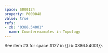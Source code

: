 ```yaml
---
space: S000124
property: P000048
value: true
refs:
- zb: "0386.54001"
  name: Counterexamples in Topology
---
```


See item #3 for space #127 in {{zb:0386.54001}}.
